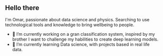## Hello there 

I'm Omar, passionate about data science and physics. Searching to use technological tools and knowledge to bring wellbeing to people.

- 🔭 I’m currently working on a gran classification system, inspired by my brother I want to challenge my habilities to create deep learning models.
- 🌱 I’m currently learning Data science, with projects based in real life data.
<!--
**Omarciano19/Omarciano19** is a ✨ _special_ ✨ repository because its `README.md` (this file) appears on your GitHub profile.

Here are some ideas to get you started:

- 🔭 I’m currently working on ...
- 🌱 I’m currently learning ...
- 👯 I’m looking to collaborate on ...
- 🤔 I’m looking for help with ...
- 💬 Ask me about ...
- 📫 How to reach me: ...
- 😄 Pronouns: ...
- ⚡ Fun fact: ...
-->
